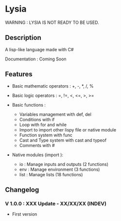 # Lysia

WARNING : LYSIA IS NOT READY TO BE USED.

## Description

A lisp-like language made with C#

Documentation : Coming Soon

## Features

- Basic mathematic operators : +, -, *, /, %
- Basic logic operators : =, !=, <, <=, >, >=
- Basic functions :

  - Variables management with def, del
  - Conditions with if
  - Loop with for and while
  - Import to import other lispy file or native module
  - Function system with func
  - Cast and Type system with cast and typeof
  - Comments with #

- Native modules (import <name>):

  - io : Manage inputs and outputs (2 functions)
  - env : Manage environment (3 functions)
  - list : Manage lists (18 functions)

## Changelog

### V 1.0.0 : XXX Update - XX/XX/XX (INDEV)

- First version
